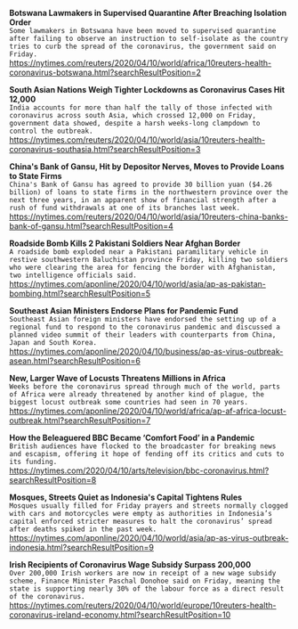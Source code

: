 **Botswana Lawmakers in Supervised Quarantine After Breaching Isolation Order**\
`Some lawmakers in Botswana have been moved to supervised quarantine after failing to observe an instruction to self-isolate as the country tries to curb the spread of the coronavirus, the government said on Friday.`\
https://nytimes.com/reuters/2020/04/10/world/africa/10reuters-health-coronavirus-botswana.html?searchResultPosition=2

**South Asian Nations Weigh Tighter Lockdowns as Coronavirus Cases Hit 12,000**\
`India accounts for more than half the tally of those infected with coronavirus across south Asia, which crossed 12,000 on Friday, government data showed, despite a harsh weeks-long clampdown to control the outbreak.`\
https://nytimes.com/reuters/2020/04/10/world/asia/10reuters-health-coronavirus-southasia.html?searchResultPosition=3

**China's Bank of Gansu, Hit by Depositor Nerves, Moves to Provide Loans to State Firms**\
`China's Bank of Gansu has agreed to provide 30 billion yuan ($4.26 billion) of loans to state firms in the northwestern province over the next three years, in an apparent show of financial strength after a rush of fund withdrawals at one of its branches last week.`\
https://nytimes.com/reuters/2020/04/10/world/asia/10reuters-china-banks-bank-of-gansu.html?searchResultPosition=4

**Roadside Bomb Kills 2 Pakistani Soldiers Near Afghan Border**\
`A roadside bomb exploded near a Pakistani paramilitary vehicle in restive southwestern Baluchistan province Friday, killing two soldiers who were clearing the area for fencing the border with Afghanistan, two intelligence officials said.`\
https://nytimes.com/aponline/2020/04/10/world/asia/ap-as-pakistan-bombing.html?searchResultPosition=5

**Southeast Asian Ministers Endorse Plans for Pandemic Fund**\
`Southeast Asian foreign ministers have endorsed the setting up of a regional fund to respond to the coronavirus pandemic and discussed a planned video summit of their leaders with counterparts from China, Japan and South Korea.`\
https://nytimes.com/aponline/2020/04/10/business/ap-as-virus-outbreak-asean.html?searchResultPosition=6

**New, Larger Wave of Locusts Threatens Millions in Africa**\
`Weeks before the coronavirus spread through much of the world, parts of Africa were already threatened by another kind of plague, the biggest locust outbreak some countries had seen in 70 years.`\
https://nytimes.com/aponline/2020/04/10/world/africa/ap-af-africa-locust-outbreak.html?searchResultPosition=7

**How the Beleaguered BBC Became ‘Comfort Food’ in a Pandemic**\
`British audiences have flocked to the broadcaster for breaking news and escapism, offering it hope of fending off its critics and cuts to its funding.`\
https://nytimes.com/2020/04/10/arts/television/bbc-coronavirus.html?searchResultPosition=8

**Mosques, Streets Quiet as Indonesia's Capital Tightens Rules**\
`Mosques usually filled for Friday prayers and streets normally clogged with cars and motorcycles were empty as authorities in Indonesia’s capital enforced stricter measures to halt the coronavirus’ spread after deaths spiked in the past week.`\
https://nytimes.com/aponline/2020/04/10/world/asia/ap-as-virus-outbreak-indonesia.html?searchResultPosition=9

**Irish Recipients of Coronavirus Wage Subsidy Surpass 200,000**\
`Over 200,000 Irish workers are now in receipt of a new wage subsidy scheme, Finance Minister Paschal Donohoe said on Friday, meaning the state is supporting nearly 30% of the labour force as a direct result of the coronavirus.`\
https://nytimes.com/reuters/2020/04/10/world/europe/10reuters-health-coronavirus-ireland-economy.html?searchResultPosition=10

